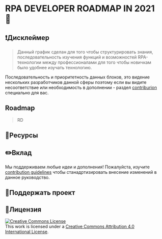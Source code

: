 # RPA DEVELOPER ROADMAP IN 2021 🤖
## ❗️Дисклеймер
> Данный график сделан для того чтобы структурировать знания, последовательность изучения функций и возможностей RPA-технологии между профессионалами для того чтобы новичкам было удобнее изучать технологию. 

Последовательность и приоритетность данных блоков, это видение нескольких разработчиков данной сферы поэтому если вы видите несоответствие или необходимость в дополнении - раздел [contriburion](https://github.com/Andrey-Voinalovych/rpa_developer_roadmap_2021/blob/main/CONTRIBUTION.md) специально для вас.
## Roadmap
>RD
## 📒Ресурсы

## ✏️Вклад
Мы поддерживаем любые идеи и дополнения! Пожалуйста, изучите [contribution guidelines](https://github.com/Andrey-Voinalovych/rpa_developer_roadmap_2021/blob/main/CONTRIBUTION.md) чтобы станадртизировать внесение изменений в данное руководство.
## 🎉Поддержать проект

## 📎Лицензия 
<a rel="license" href="http://creativecommons.org/licenses/by/4.0/"><img alt="Creative Commons License" style="border-width:0" src="https://i.creativecommons.org/l/by/4.0/88x31.png" /></a><br />This work is licensed under a <a rel="license" href="http://creativecommons.org/licenses/by/4.0/">Creative Commons Attribution 4.0 International License</a>.

